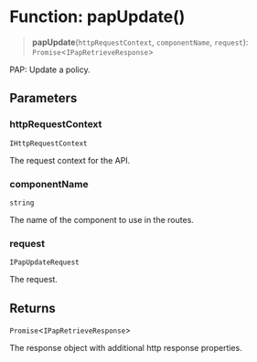 # Function: papUpdate()

> **papUpdate**(`httpRequestContext`, `componentName`, `request`): `Promise`\<`IPapRetrieveResponse`\>

PAP: Update a policy.

## Parameters

### httpRequestContext

`IHttpRequestContext`

The request context for the API.

### componentName

`string`

The name of the component to use in the routes.

### request

`IPapUpdateRequest`

The request.

## Returns

`Promise`\<`IPapRetrieveResponse`\>

The response object with additional http response properties.
